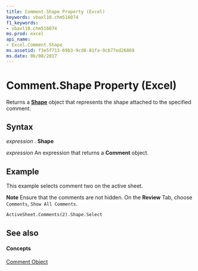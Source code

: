 ```yaml
---
title: Comment.Shape Property (Excel)
keywords: vbaxl10.chm516074
f1_keywords:
- vbaxl10.chm516074
ms.prod: excel
api_name:
- Excel.Comment.Shape
ms.assetid: f3e5f713-69b3-9cd8-81fa-9c677ed26869
ms.date: 06/08/2017
---
```



# Comment.Shape Property (Excel)

Returns a **[Shape](shape-object-excel.md)** object that represents the shape attached to the specified comment.


## Syntax

 _expression_ . **Shape**

 _expression_ An expression that returns a **Comment** object.


## Example

This example selects comment two on the active sheet.


 **Note**  Ensure that the comments are not hidden. On the **Review** Tab, choose `Comments`,  `Show All Comments`.


```vb
ActiveSheet.Comments(2).Shape.Select
```


## See also


#### Concepts


[Comment Object](comment-object-excel.md)

